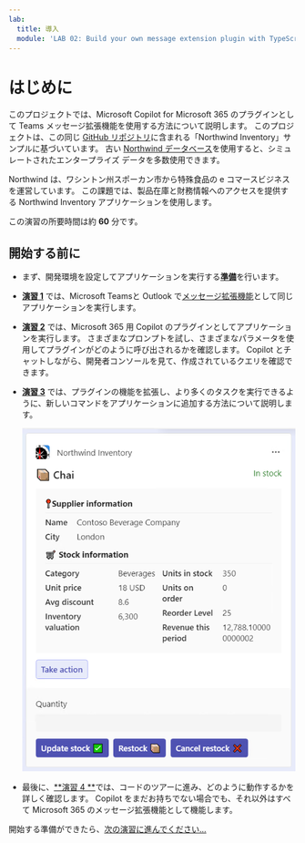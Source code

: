 ```yaml
---
lab:
  title: 導入
  module: 'LAB 02: Build your own message extension plugin with TypeScript (TS) for Microsoft Copilot'
---
```


# はじめに

このプロジェクトでは、Microsoft Copilot for Microsoft 365 のプラグインとして Teams メッセージ拡張機能を使用する方法について説明します。 このプロジェクトは、この同じ [GitHub リポジトリ](https://github.com/OfficeDev/Copilot-for-M365-Plugins-Samples/tree/main/samples/msgext-northwind-inventory-ts)に含まれる「Northwind Inventory」サンプルに基づいています。 古い [Northwind データベース](https://learn.microsoft.com/dotnet/framework/data/adonet/sql/linq/downloading-sample-databases)を使用すると、シミュレートされたエンタープライズ データを多数使用できます。

Northwind は、ワシントン州スポーカン市から特殊食品の e コマースビジネスを運営しています。 この課題では、製品在庫と財務情報へのアクセスを提供する Northwind Inventory アプリケーションを使用します。

この演習の所要時間は約 **60** 分です。

## 開始する前に

- まず、開発環境を設定してアプリケーションを実行する[**準備**](./2-prepare-development-environment.md)を行います。

- [**演習 1**](./3-exercise-1-run-message-extension.md) では、Microsoft Teamsと Outlook で[メッセージ拡張機能](https://learn.microsoft.com/microsoftteams/platform/messaging-extensions/what-are-messaging-extensions)として同じアプリケーションを実行します。

- [**演習 2**](./4-exercise-2-run-copilot-plugin.md) では、Microsoft 365 用 Copilot のプラグインとしてアプリケーションを実行します。 さまざまなプロンプトを試し、さまざまなパラメータを使用してプラグインがどのように呼び出されるかを確認します。 Copilot とチャットしながら、開発者コンソールを見て、作成されているクエリを確認できます。

- [**演習 3**](./5-exercise-3-add-new-command.md) では、プラグインの機能を拡張し、より多くのタスクを実行できるように、新しいコマンドをアプリケーションに追加する方法について説明します。

  ![製品を表示するアダプティブ カードのスクリーンショット。](../media/1-00-product-card-only.png)

- 最後に、[**演習 4 **](./6-exercise-4-explore-plugin-source-code.md)では、コードのツアーに進み、どのように動作するかを詳しく確認します。 Copilot をまだお持ちでない場合でも、それ以外はすべて Microsoft 365 のメッセージ拡張機能として機能します。

開始する準備ができたら、[次の演習に進んでください...](./2-prepare-development-environment.md)